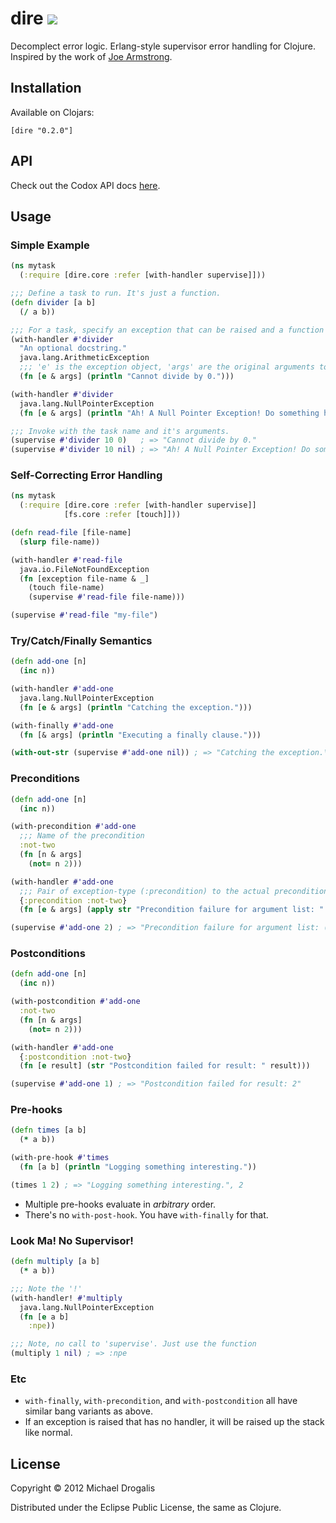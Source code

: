 # dire <a href="https://travis-ci.org/MichaelDrogalis/dire"><img src="https://api.travis-ci.org/MichaelDrogalis/dire.png" /></a>

Decomplect error logic. Erlang-style supervisor error handling for Clojure. Inspired by the work of [Joe Armstrong](http://www.erlang.org/download/armstrong_thesis_2003.pdf).

## Installation

Available on Clojars:

    [dire "0.2.0"]

## API

Check out the Codox API docs [here](http://michaeldrogalis.github.com/dire/).

## Usage

### Simple Example
```clojure
(ns mytask
  (:require [dire.core :refer [with-handler supervise]]))

;;; Define a task to run. It's just a function.
(defn divider [a b]
  (/ a b))

;;; For a task, specify an exception that can be raised and a function to deal with it.
(with-handler #'divider
  "An optional docstring."
  java.lang.ArithmeticException
  ;;; 'e' is the exception object, 'args' are the original arguments to the task.
  (fn [e & args] (println "Cannot divide by 0.")))

(with-handler #'divider
  java.lang.NullPointerException
  (fn [e & args] (println "Ah! A Null Pointer Exception! Do something here!")))

;;; Invoke with the task name and it's arguments.
(supervise #'divider 10 0)   ; => "Cannot divide by 0."
(supervise #'divider 10 nil) ; => "Ah! A Null Pointer Exception! Do something here!"
```

### Self-Correcting Error Handling
```clojure
(ns mytask
  (:require [dire.core :refer [with-handler supervise]]
            [fs.core :refer [touch]]))

(defn read-file [file-name]
  (slurp file-name))

(with-handler #'read-file
  java.io.FileNotFoundException
  (fn [exception file-name & _]
    (touch file-name)
    (supervise #'read-file file-name)))

(supervise #'read-file "my-file")
```

### Try/Catch/Finally Semantics
```clojure
(defn add-one [n]
  (inc n))

(with-handler #'add-one
  java.lang.NullPointerException
  (fn [e & args] (println "Catching the exception.")))

(with-finally #'add-one
  (fn [& args] (println "Executing a finally clause.")))

(with-out-str (supervise #'add-one nil)) ; => "Catching the exception.\nExecuting a finally clause.\n"
```

### Preconditions
```clojure
(defn add-one [n]
  (inc n))

(with-precondition #'add-one
  ;;; Name of the precondition
  :not-two
  (fn [n & args]
    (not= n 2)))

(with-handler #'add-one
  ;;; Pair of exception-type (:precondition) to the actual precondition (:not-two)
  {:precondition :not-two}
  (fn [e & args] (apply str "Precondition failure for argument list: " (vector args))))

(supervise #'add-one 2) ; => "Precondition failure for argument list: (2)"
```

### Postconditions
```clojure
(defn add-one [n]
  (inc n))

(with-postcondition #'add-one
  :not-two
  (fn [n & args]
    (not= n 2)))

(with-handler #'add-one
  {:postcondition :not-two}
  (fn [e result] (str "Postcondition failed for result: " result)))

(supervise #'add-one 1) ; => "Postcondition failed for result: 2"
```

### Pre-hooks
```clojure
(defn times [a b]
  (* a b))

(with-pre-hook #'times
  (fn [a b] (println "Logging something interesting."))

(times 1 2) ; => "Logging something interesting.", 2
```

- Multiple pre-hooks evaluate in *arbitrary* order.
- There's no `with-post-hook`. You have `with-finally` for that.

### Look Ma! No Supervisor!
```clojure
(defn multiply [a b]
  (* a b))

;;; Note the '!'
(with-handler! #'multiply
  java.lang.NullPointerException
  (fn [e a b]
    :npe))

;;; Note, no call to 'supervise'. Just use the function
(multiply 1 nil) ; => :npe
```

### Etc
- `with-finally`, `with-precondition`, and `with-postcondition` all have similar bang variants as above.
- If an exception is raised that has no handler, it will be raised up the stack like normal.

## License

Copyright © 2012 Michael Drogalis

Distributed under the Eclipse Public License, the same as Clojure.


